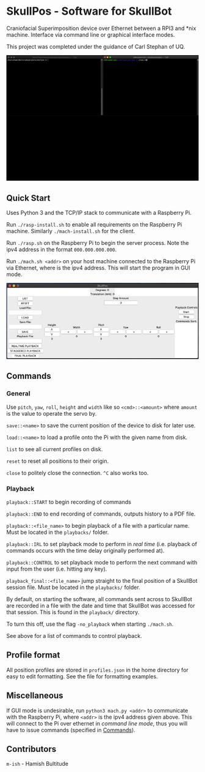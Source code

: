 # SkullPos - Software for SkullBot

Craniofacial Superimposition device over Ethernet between a RPI3 and *nix machine. Interface via command line or graphical interface modes.

This project was completed under the guidance of Carl Stephan of UQ.

![demo](./support/demo2.gif)

## Quick Start

Uses Python 3 and the TCP/IP stack to communicate with a Raspberry Pi.

Run `./rasp-install.sh` to enable all requirements on the Raspberry Pi machine. Similarly `./mach-install.sh` for the client.

Run `./rasp.sh` on the Raspberry Pi to begin the server process. Note the ipv4 address in the format ```000.000.000.000```.

Run `./mach.sh <addr>` on your host machine connected to the Raspberry Pi via Ethernet, where <addr> is the ipv4 address. This will start the program in GUI mode.

![gui](./support/gui.png)

## Commands

### General

Use `pitch`, `yaw`, `roll`, `height` and `width` like so `<cmd>::<amount>` where `amount` is the value to operate the servo by.

`save::<name>` to save the current position of the device to disk for later use.

`load::<name>` to load a profile onto the Pi with the given name from disk.

`list` to see all current profiles on disk.

`reset` to reset all positions to their origin.

`close` to politely close the connection. `^C` also works too.

### Playback 
`playback::START` to begin recording of commands

`playback::END` to end recording of commands, outputs history to a PDF file.

`playback::<file_name>` to begin playback of a file with a particular name. Must be located in the `playbacks/` folder.

`playback::IRL` to set playback mode to perform in *real time* (i.e. playback of commands occurs with the time delay originally performed at).

`playback::CONTROL` to set playback mode to perform the next command with input from the user (i.e. hitting any key).

`playback_final::<file_name>` jump straight to the final position of a SkullBot session file. Must be located in the `playbacks/` folder.

By default, on starting the software, all commands sent across to SkullBot are recorded in a file with the date and time that SkullBot was accessed for that session. This is found in the `playback/` directory.

To turn this off, use the flag `-no_playback` when starting `./mach.sh`.

See above for a list of commands to control playback.

## Profile format

All position profiles are stored in `profiles.json` in the home directory for easy to edit formatting. See the file for formatting examples.

## Miscellaneous
If GUI mode is undesirable, run `python3 mach.py <addr>` to communicate with the Raspberry Pi, where `<addr>` is the ipv4 address given above. This will connect to the Pi over ethernet in *command line mode*, thus you will have to issue commands (specified in [Commands](##Commands)).

## Contributors

`m-ish` - Hamish Bultitude
